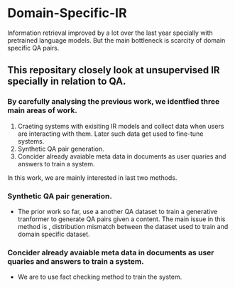 # Domain-Specific-IR
Information retrieval improved by a lot over the last year specially with pretrained language models.  But the main bottleneck is scarcity of domain specific QA pairs.

## This repositary closely look at unsupervised IR specially in relation to QA.

### By carefully analysing the previous work, we identfied three main areas of work. 

1. Craeting systems with exisiting IR models and collect data when users are interacting with them. Later such data get used to fine-tune systems.
2. Synthetic QA pair generation.
3. Concider already avaiable meta data in documents as user quaries and answers to train a system.


In this work, we are mainly interested in last two methods. 


### Synthetic QA pair generation.

- The prior work so far, use a another QA dataset to train a generative tranformer to generate QA pairs given a content. The main issue in this method is , distribution mismatch between the dataset used to train and domain specific dataset. 


### Concider already avaiable meta data in documents as user quaries and answers to train a system.

- We are to use fact checking method to train the system.
